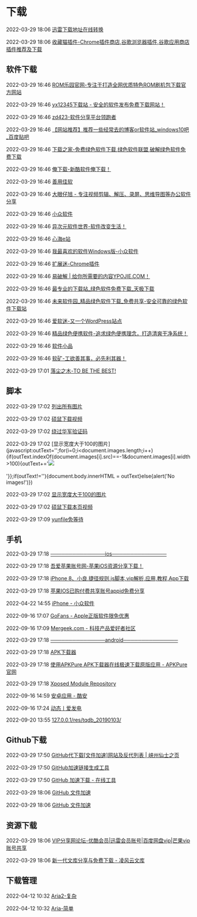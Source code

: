 # 下载

2022-03-29 18:06 [迅雷下载地址在线转换](http://www.iqshw.com/url/)

2022-03-29 18:06 [收藏猫插件-Chrome插件商店,谷歌浏览器插件,谷歌应用商店插件推荐及下载](https://chrome.pictureknow.com/)

## 软件下载

2022-03-29 16:46 [ROM乐园官网-专注于打造全网优质特色ROM刷机包下载官方网站](http://www.romleyuan.com/)

2022-03-29 16:46 [yx12345下载站 - 安全的软件发布免费下载网站！](http://www.yx12345.com/)

2022-03-29 16:46 [zd423-软件分享平台领跑者](http://www.zdfans.com/)

2022-03-29 16:46 [【网站推荐】推荐一些经常去的博客or软件站_windows10吧_百度贴吧](http://tieba.baidu.com/p/3346543686)

2022-03-29 16:46 [下载之家-免费绿色软件下载,绿色软件联盟,破解绿色软件免费下载](http://www.xiazaizhijia.com/)

2022-03-29 16:46 [俺下载-新酷软件俺下载！](http://www.anxz.com/)

2022-03-29 16:46 [善用佳软](http://xbeta.info/)

2022-03-29 16:46 [大眼仔旭 - 专注视频剪辑、解压、录屏、思维导图等办公软件分享](http://www.dayanzai.me/)

2022-03-29 16:46 [小众软件](http://www.appinn.com/)

2022-03-29 16:46 [异次元软件世界-软件改变生活！](http://www.iplaysoft.com/)

2022-03-29 16:46 [心海e站](https://hrtsea.com/)

2022-03-29 16:46 [我最喜欢的软件Windows版-小众软件](http://love.appinn.com/)

2022-03-29 16:46 [扩展迷-Chrome插件](https://www.extfans.com/)

2022-03-29 16:46 [易破解 | 给你所需要的内容YPOJIE.COM！](http://www.ypojie.com/)

2022-03-29 16:46 [最专业的下载站_绿色软件免费下载_天极下载](http://mydown.yesky.com/)

2022-03-29 16:46 [未来软件园_精品绿色软件下载_免费共享-安全可靠的绿色软件下载站](http://www.orsoon.com/)

2022-03-29 16:46 [爱软迷-又一个WordPress站点](http://www.iruanmi.com/)

2022-03-29 16:46 [精品绿色便携软件-追求绿色便携理念，打造清爽干净系统！](http://www.portablesoft.org/)

2022-03-29 16:46 [软件小品](http://www.appcheers.com/)

2022-03-29 16:46 [软矿-工欲善其事，必先利其器！](http://www.wowrk.com/)

2022-03-29 17:01 [落尘之木-TO BE THE BEST!](https://www.luochenzhimu.com/)

## 脚本

2022-03-29 17:02 [列出所有图片](javascript:outText='';for(i=0;i<document.images.length;i++){if(outText.indexOf(document.images%5Bi%5D.src)==-1){outText+='<tr><td><imgsrc='+document.images%5Bi%5D.src+'></td><td>'+document.images%5Bi%5D.height+'</td><td>'+document.images%5Bi%5D.width+'</td><td>'+document.images%5Bi%5D.src+'</td></tr>'}};if(outText!=''){imgWindow=window.open('','imgWin','width=800,height=600');imgWindow.document.write('<tableborder=1cellpadding=10><tr><th>Image</th><th>Height</th><th>Width</th><th>URL</th></tr>'+outText+'</table>');imgWindow.document.close()}else{alert('Noimages!')})

2022-03-29 17:02 [硕鼠下载视频](javascript:location.href='http://www.flvcd.com/parse.php?flag=&format=&kw=%27+location.href;)

2022-03-29 17:02 [绕过华军验证码](javascript:showDownlist(type,'checkok');)

2022-03-29 17:02 [显示宽度大于100的图片](javascript:outText='';for(i=0;i<document.images.length;i++){if(outText.indexOf(document.images[i].src)==-1&document.images[i].width>100){outText+='<tr><td><img src='+document.images[i].src+' /></td></tr></br></br>'}};if(outText!=''){document.body.innerHTML = outText}else{alert('No images!')})

2022-03-29 17:02 [显示宽度大于100的图片](javascript:outText='';for(i=0;i<document.images.length;i++){if(outText.indexOf(document.images[i].src)==-1&document.images[i].width>100){outText+='<tr><td><imgsrc='+document.images[i].src+'/></td></tr></br></br>'}};if(outText!=''){document.body.innerHTML=outText}else{alert('Noimages!')})

2022-03-29 17:02 [硕鼠下载本页视频](javascript:window.open('http://www.flvcd.com/parse.php?kw=%27+encodeURIComponent(document.location.href),%27getA%27,%27toolbar=no,location=no,directories=no,status=no,menubar=no,scrollbars=yes,resizable=yes,copyhistory=yes,width=930,height=600%27);void(0);)

2022-03-29 17:09 [yunfile免等待](javascript:redirectDownPage();void(0))

## 手机

2022-03-29 17:18 [───────────────ios───────────────](chrome://newtab/)

2022-03-29 17:18 [吾爱苹果账号网-苹果iOS资源分享下载！](https://www.52appleid.com/)

2022-03-29 17:18 [iPhone 8、小良,捷径规则,js脚本,vip解析,应用,教程,App下载](http://ae85.cn/)

2022-03-29 17:18 [苹果IOS已购付费共享账号appid免费分享](https://rousong.net/)

2022-04-22 14:55 [iPhone - 小众软件](https://www.appinn.com/category/ios/iphone/)

2022-09-16 17:07 [GoFans - Apple正版软件限免优惠](https://gofans.cn/)

2022-09-16 17:09 [Mergeek.com - 科技产品爱好者社区](https://mergeek.com/)

2022-03-29 17:18 [───────────────android───────────────](chrome://newtab/)

2022-03-29 17:18 [APK下载器](https://apk.support/apk-downloader)

2022-03-29 17:18 [使用APKPure APK下载器在线极速下载原版应用 - APKPure官网](https://apkpure.com/cn/)

2022-03-29 17:18 [Xposed Module Repository](https://repo.xposed.info/module-overview)

2022-09-16 14:59 [安卓应用 - 酷安](https://coolapk.com/apk/)

2022-09-16 17:24 [动态丨爱发电](https://afdian.net/feed)

2022-09-20 13:55 [127.0.0.1/res/tqdb_20190103/](http://127.0.0.1/res/tqdb_20190103/)

## Github下载

2022-03-29 17:50 [GitHub代下载[文件加速]网站及反代列表 | 峡州仙士之页](https://cjh0613.com/githubproxy)

2022-03-29 17:50 [GitHub加速链接生成工具](https://github.zhlh6.cn/)

2022-03-29 17:50 [GitHub 加速下载 - 在线工具](http://toolwa.com/github/)

2022-03-29 18:06 [GitHub 文件加速](https://gh.api.99988866.xyz/)

2022-03-29 18:06 [GitHub 文件加速](https://shrill-pond-3e81.hunsh.workers.dev/)

## 资源下载

2022-03-29 18:06 [VIP分享网论坛-优酷会员|迅雷会员账号|百度网盘vip|芒果vip账号共享](https://bbs.vipfenxiang.com/)

2022-03-29 18:06 [新一代文库分享与免费下载 - 凌风云文库](https://wenku.lingfengyun.com/)

## 下载管理

2022-04-12 10:32 [Aria2-复杂](file:///C:/MyProgram/HLSDownloader/Data/webui-aria2/docs/index.html)

2022-04-12 10:32 [Aria-简单](http://127.0.0.1/aria2/#!/downloading)

